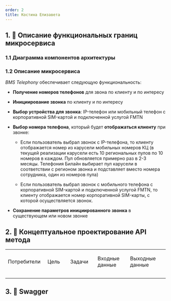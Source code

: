 ```yaml
---
order: 2
title: Костина Елизавета
---
```


## 1\. 📖 Описание функциональных границ микросервиса

### 1\.1 Диаграмма компонентов архитектуры

<mermaid path="./fio-proektirovanie-api.mermaid" width="780px" height="248px"/>

### 1\.2 Описание микросервиса

*BMS Telephony* обеспечивает следующую функциональность:

-  **Получение номеров телефонов** для звона по клиенту и по интересу

-  **Инициирование звонка** по клиенту и по интересу

-  **Выбор устройства для звонка**: IP-телефон или мобильный телефон с корпоративной SIM-картой и подключенной услугой FMTN

-  **Выбор номера телефона**, который будет **отображаться клиенту** при звонке:

   -  Если пользователь выбрал звонок с IP-телефона, то клиенту отображается номер из карусели мобильных номеров КЦ (в текущей реализации карусели есть 10 региональных пулов по 10 номеров в каждом. Пул обновляется примерно раз в 2-3 месяцы. Телефония Билайн выбирает пул карусели в соответствии с регионом звонка и подставляет вместо номера сотрудника, один из номеров пула)

   -  Если пользователь выбрал звонок с мобильного телефона с корпоративной SIM-картой и подключенной услугой FMTN, то клиенту отображается номер корпоративной SIM-карты, с которой осуществляется звонок.

-  **Сохранение параметров инициированного** **звонка** в существующем или новом звонке

## 2\. 🧩 Концептуальное проектирование API метода

<table header="row">
<colgroup><col width="156"/><col width="156"/><col width="156"/><col width="192"/><col width="239"/></colgroup>
<tr>
<td>

Потребители

</td>
<td>

Цель

</td>
<td>

Задачи

</td>
<td>

Входные данные

</td>
<td>

Выходные данные

</td>
</tr>
<tr>
<td>



</td>
<td>



</td>
<td>



</td>
<td>



</td>
<td>



</td>
</tr>
<tr>
<td>



</td>
<td>



</td>
<td>



</td>
<td>



</td>
<td>



</td>
</tr>
</table>

## 3\. 🤝 Swagger

<openapi src="./fio-proektirovanie-api.yaml" flag="true"/>

### 